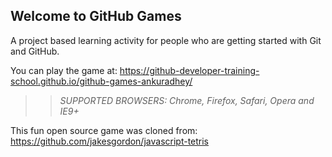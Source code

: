 ## Welcome to GitHub Games

A project based learning activity for people who are getting started with Git and GitHub.

You can play the game at: https://github-developer-training-school.github.io/github-games-ankuradhey/

>> _*SUPPORTED BROWSERS*: Chrome, Firefox, Safari, Opera and IE9+_

This fun open source game was cloned from: https://github.com/jakesgordon/javascript-tetris
